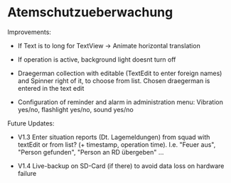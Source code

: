 # Atemschutzueberwachung


Improvements:

- If Text is to long for TextView -> Animate horizontal translation

- If operation is active, background light doesnt turn off

- Draegerman collection with editable (TextEdit to enter foreign names) and Spinner right of it, to choose from list. Chosen draegerman is entered in the text edit

- Configuration of reminder and alarm in administration menu: Vibration yes/no, flashlight yes/no, sound yes/no



Future Updates:

- V1.3  Enter situation reports (Dt. Lagemeldungen) from squad with textEdit or from list? (+ timestamp, operation time).
  I.e. "Feuer aus", "Person gefunden", "Person an RD übergeben" ...

- V1.4  Live-backup on SD-Card (if there) to avoid data loss on hardware failure